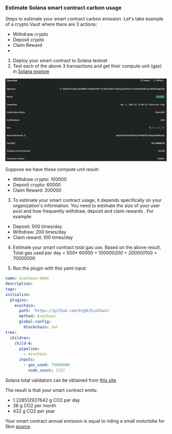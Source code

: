 ### Estimate Solana smart contract carbon usage

Steps to estimate your smart contract carbon emission. Let's take example
of a crypto Vault where there are 3 actions:

- Withdraw crypto
- Deposit crypto
- Claim Reward
-

1. Deploy your smart contract to Solana testnet
2. Test each of the above 3 transactions and get their compute unit (gas) in
   [Solana explore](https://explorer.solana.com/?cluster=testnet)

![Solana Compute Unit](img/solana_compute_unit.png)

Suppose we have these compute unit result:

- Withdraw crypto: 100000
- Deposit crypto: 60000
- Claim Reward: 200000

3. To estimate your smart contract usage, it depends specifically on your organization's information. You need to
   estimate the size of your user pool and how frequently withdraw, deposit and claim rewards .
   For example:

- Deposit: 500 times/day
- Withdraw: 200 times/day
- Claim reward: 100 times/day

4. Estimate your smart contract total gas use. Based on the above result,
   Total gas used per day = 500* 60000 + 100000*200 + 200000*100 = 70000000

5. Run the plugin with this yaml input:

```yaml
name: ecochain-demo
description:
tags:
initialize:
  plugins:
    ecochain:
      path: 'https://github.com/ktg9/EcoChain'
      method: EcoChain
      global-config:
        blockchain: sol
tree:
  children:
    child-0:
      pipeline:
        - ecochain
      inputs:
        - gas_used: 70000000
          node_count: 1727
```

Solana total validators can be obtained from [this site](https://www.validators.app)

The result is that your smart contract emits:

- 1.228512927642 g CO2 per day
- 36 g CO2 per month
- 432 g CO2 per year

Your smart contract annual emission is equal to riding a small motorbike for
5km [source](https://thrustcarbon.com/insights/how-to-calculate-motorbike-co2-emissions#:~:text=If%20you%20travel%20100%20km,be%2012.8kg%20of%20CO2e.).














